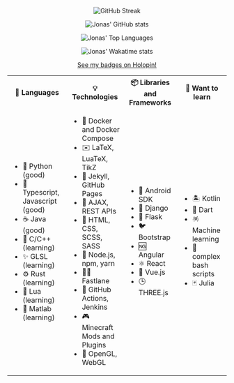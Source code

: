 <!-- ### Hi there 👋 -->

<p align="center"><img src="https://streak-stats.demolab.com?user=JonasBernard&theme=nord&hide_border=true&border_radius=2.5&date_format=j%20M%5B%20Y%5D&background=DDDDDD00)](https://git.io/streak-stats" alt="GitHub Streak" /></p>
<p align="center"><img src="https://readme-stats.jonas-bernard.dev/api?username=JonasBernard&theme=dark&hide=issues&count_private=true&show_icons=true&hide_border=true&bg_color=ffffff00" alt="Jonas' GitHub stats" /></p>
<p align="center"><img src="https://readme-stats.jonas-bernard.dev/api/top-langs/?username=JonasBernard&layout=compact&theme=dark&hide=ruby&langs_count=8&card_width=300&hide_border=true&bg_color=ffffff00" alt="Jonas' Top Languages" /></p>
<p align="center"><img src="https://readme-stats.jonas-bernard.dev/api/wakatime?username=JonasBernard&layout=compact&theme=dark&card_width=300&hide_border=true&bg_color=ffffff00" alt="Jonas' Wakatime stats" /></p>
<p align="center"><a href="https://www.holopin.io/@jonasbernard">See my badges on Holopin!</a></p>

<table>
  <tr>
    <th>💬 Languages</th>
    <th>💡 Technologies</th>
    <th>📦 Libraries and Frameworks</th>
    <th>📖 Want to learn</th>
  </tr>
  <tr>
    <td>
      <ul>
        <li>🐍 Python (good)</li>
        <li>📜 Typescript, Javascript (good)</li>
        <li>☕️ Java (good)</li>
        <li>🌊 C/C++ (learning)</li>
        <li>✨ GLSL (learning)</li>
        <li>⚙️ Rust (learning)</li>
        <li>💙 Lua (learning)</li>
        <li>🔣 Matlab (learning)</li>
      </ul>
    </td>
    <td>
      <ul>
        <li>🐳 Docker and Docker Compose</li>
        <li>✉️ LaTeX, LuaTeX, TikZ</li>
        <li>💎 Jekyll, GitHub Pages</li>
        <li>📍 AJAX, REST APIs</li>
        <li>📎 HTML, CSS, SCSS, SASS</li>
        <li>💚 Node.js, npm, yarn</li>
        <li>🏃🏽 Fastlane</li>
        <li>🚀 GitHub Actions, Jenkins</li>
        <li>🎮 Minecraft Mods and Plugins</li>
        <li>🔦 OpenGL, WebGL</li>
      </ul>
    </td>
    <td>
      <ul>
        <li>📱 Android SDK</li>
        <li>🍡 Django</li>
        <li>🧪 Flask</li>
        <li>🐦 Bootstrap</li>
        <li>🆖 Angular</li>
        <li>⚛️ React</li>
        <li>🙈 Vue.js</li>
        <li>🕒 THREE.js</li>
      </ul>
    </td>
    <td>
      <ul>
        <li>🏝️ Kotlin</li>
        <li>🎯 Dart</li>
        <li>🪅 Machine learning</li>
        <li>💎 complex bash scripts</li>
        <li>🃏 Julia</li>
      </ul>
    </td>
  </tr>
</table>
  
<!--
**JonasBernard/JonasBernard** is a ✨ _special_ ✨ repository because its `README.md` (this file) appears on your GitHub profile.

Here are some ideas to get you started:

- 🔭 I’m currently working on ...
- 🌱 I’m currently learning ...
- 👯 I’m looking to collaborate on ...
- 🤔 I’m looking for help with ...
- 💬 Ask me about ...
- 📫 How to reach me: ...
- 😄 Pronouns: ...
- ⚡ Fun fact: ...
-->
